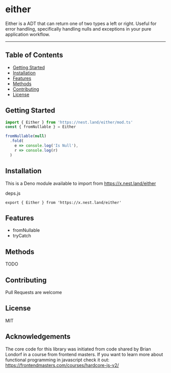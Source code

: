 <p align="center">
  <h1>either</h1>
  <p>Either is a ADT that can return one of two types a left or right. Useful for error handling, specifically handling nulls and exceptions in your pure application workflow.</p>
</p>

---

## Table of Contents

- [Getting Started](#getting-started)
- [Installation](#installation)
- [Features](#features)
- [Methods](#methods)
- [Contributing](#contributing)
- [License](#license)

## Getting Started

```js
import { Either } from 'https://nest.land/either/mod.ts'
const { fromNullable } = Either

fromNullable(null)
  .fold(
    e => console.log('Is Null'),
    r => console.log(r)
  )
```

## Installation

This is a Deno module available to import from https://x.nest.land/either

deps.js

```
export { Either } from 'https://x.nest.land/either'
```

## Features

* fromNullable
* tryCatch

## Methods

TODO

## Contributing

Pull Requests are welcome

## License

MIT

## Acknowledgements

The core code for this library was initiated from code shared by Brian Londorf in a course from frontend masters. If you want to learn more about functional programming in javascript check it out: https://frontendmasters.com/courses/hardcore-js-v2/




